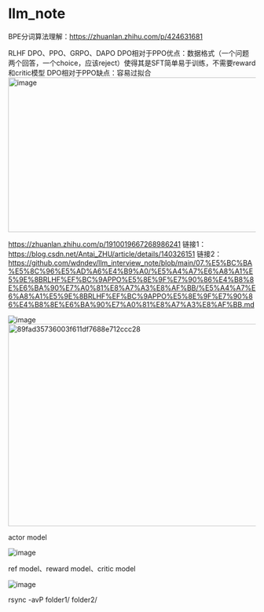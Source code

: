 # llm_note
BPE分词算法理解：https://zhuanlan.zhihu.com/p/424631681




RLHF  DPO、PPO、GRPO、DAPO
DPO相对于PPO优点：数据格式（一个问题两个回答，一个choice，应该reject）使得其是SFT简单易于训练，不需要reward和critic模型
DPO相对于PPO缺点：容易过拟合
<img width="1117" height="315" alt="image" src="https://github.com/user-attachments/assets/eeab8982-3af9-4304-8f99-b1819d85056f" />

https://zhuanlan.zhihu.com/p/1910019667268986241
链接1：https://blog.csdn.net/Antai_ZHU/article/details/140326151
链接2：https://github.com/wdndev/llm_interview_note/blob/main/07.%E5%BC%BA%E5%8C%96%E5%AD%A6%E4%B9%A0/%E5%A4%A7%E6%A8%A1%E5%9E%8BRLHF%EF%BC%9APPO%E5%8E%9F%E7%90%86%E4%B8%8E%E6%BA%90%E7%A0%81%E8%A7%A3%E8%AF%BB/%E5%A4%A7%E6%A8%A1%E5%9E%8BRLHF%EF%BC%9APPO%E5%8E%9F%E7%90%86%E4%B8%8E%E6%BA%90%E7%A0%81%E8%A7%A3%E8%AF%BB.md



![image](https://github.com/user-attachments/assets/5f687d95-114f-4655-aceb-83946eabd451)
<img width="1174" height="412" alt="89fad35736003f611df7688e712ccc28" src="https://github.com/user-attachments/assets/f513a2a1-c410-4a2e-a1f4-634ae7be692a" />



actor model

![image](https://github.com/user-attachments/assets/c9511d6a-182a-4de5-869f-84e658fc5960)

ref model、reward model、critic model

![image](https://github.com/user-attachments/assets/78861185-50ca-4baa-8bc3-0205eb9c7f9d)



rsync -avP folder1/ folder2/

